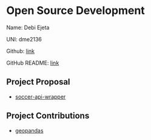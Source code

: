 # Open Source Development

Name: Debi Ejeta

UNI: dme2136

Github: [link](https://github.com/Debi-Ejeta)

GitHub README: [link](https://github.com/Debi-Ejeta/Debi-Ejeta/blob/main/README.md)


## Project Proposal
- [soccer-api-wrapper](../projects/python/soccer-api-wrapper.md)

## Project Contributions
- [geopandas](../projects/python/geopandas.md)
